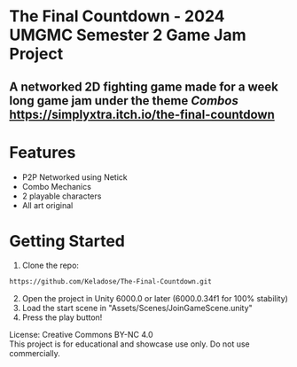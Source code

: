 # The Final Countdown - 2024 UMGMC Semester 2 Game Jam Project

A networked 2D fighting game made for a week long game jam under the theme *Combos*
https://simplyxtra.itch.io/the-final-countdown
---
# Features
- P2P Networked using Netick
- Combo Mechanics
- 2 playable characters
- All art original

# Getting Started

1. Clone the repo: 
  ```bash
  https://github.com/Keladose/The-Final-Countdown.git
  ```
2. Open the project in Unity 6000.0 or later (6000.0.34f1 for 100% stability)
3. Load the start scene in "Assets/Scenes/JoinGameScene.unity"
4. Press the play button!

License: Creative Commons BY-NC 4.0  
This project is for educational and showcase use only. Do not use commercially.
